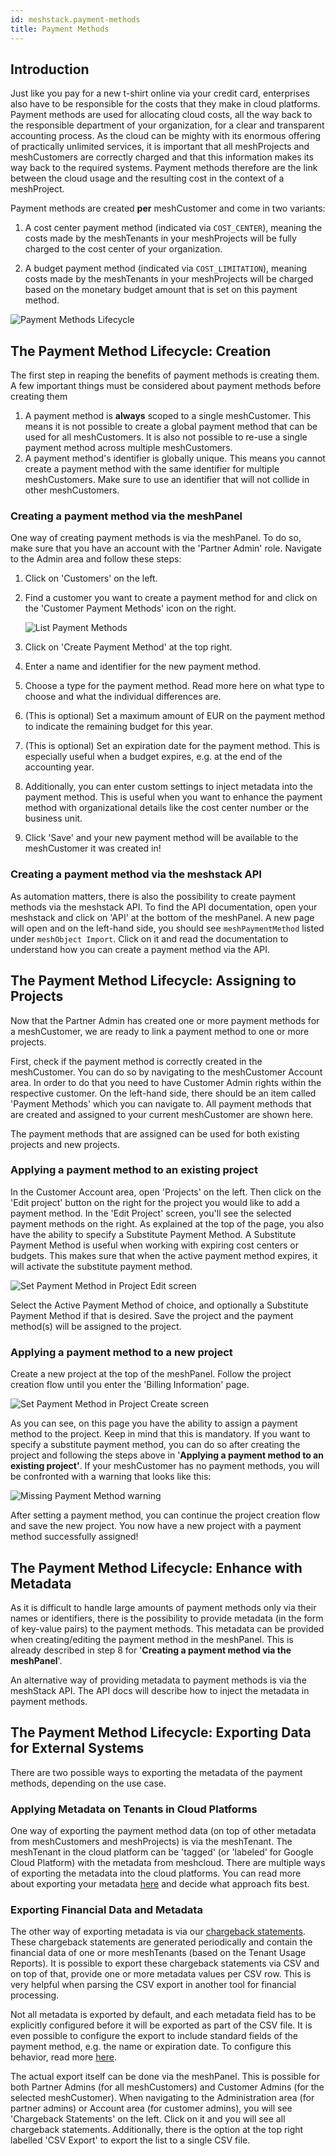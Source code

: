 ```yaml
---
id: meshstack.payment-methods
title: Payment Methods
---
```


## Introduction

Just like you pay for a new t-shirt online via your credit card, enterprises also have to be responsible for the costs that they make in cloud platforms. Payment methods are used for allocating cloud costs, all the way back to the responsible department of your organization, for a clear and transparent accounting process. As the cloud can be mighty with its enormous offering of practically unlimited services, it is important that all meshProjects and meshCustomers are correctly charged and that this information makes its way back to the required systems. Payment methods therefore are the link between the cloud usage and the resulting cost in the context of a meshProject.

Payment methods are created **per** meshCustomer and come in two variants:

1) A cost center payment method (indicated via `COST_CENTER`), meaning the costs made by the meshTenants in your meshProjects will be fully charged to the cost center of your organization.

2) A budget payment method (indicated via `COST_LIMITATION`), meaning costs made by the meshTenants in your meshProjects will be charged based on the monetary budget amount that is set on this payment method.

![Payment Methods Lifecycle](assets/payment_methods/payment_method_overall_lifecycle.png)

## The Payment Method Lifecycle: Creation

The first step in reaping the benefits of payment methods is creating them. A few important things must be considered about payment methods before creating them

1. A payment method is **always** scoped to a single meshCustomer. This means it is not possible to create a global payment method that can be used for all meshCustomers. It is also not possible to re-use a single payment method across multiple meshCustomers.
2. A payment method's identifier is globally unique. This means you cannot create a payment method with the same identifier for multiple meshCustomers. Make sure to use an identifier that will not collide in other meshCustomers.

### Creating a payment method via the meshPanel

One way of creating payment methods is via the meshPanel. To do so, make sure that you have an account with the 'Partner Admin' role. Navigate to the Admin area and follow these steps:

1. Click on 'Customers' on the left.
2. Find a customer you want to create a payment method for and click on the 'Customer Payment Methods' icon on the right.

    ![List Payment Methods](assets/payment_methods/customer_list_payment_methods.png)

3. Click on 'Create Payment Method' at the top right.
4. Enter a name and identifier for the new payment method.
5. Choose a type for the payment method. Read more here on what type to choose and what the individual differences are.
6. (This is optional) Set a maximum amount of EUR on the payment method to indicate the remaining budget for this year.
7. (This is optional) Set an expiration date for the payment method. This is especially useful when a budget expires, e.g. at the end of the accounting year.
8. Additionally, you can enter custom settings to inject metadata into the payment method. This is useful when you want to enhance the payment method with organizational details like the cost center number or the business unit.
9. Click 'Save' and your new payment method will be available to the meshCustomer it was created in!

### Creating a payment method via the meshstack API

As automation matters, there is also the possibility to create payment methods via the meshstack API. To find the API documentation, open your meshstack and click on 'API' at the bottom of the meshPanel. A new page will open and on the left-hand side, you should see `meshPaymentMethod` listed under `meshObject Import`. Click on it and read the documentation to understand how you can create a payment method via the API.

## The Payment Method Lifecycle: Assigning to Projects

Now that the Partner Admin has created one or more payment methods for a meshCustomer, we are ready to link a payment method to one or more projects.

First, check if the payment method is correctly created in the meshCustomer. You can do so by navigating to the meshCustomer Account area. In order to do that you need to have Customer Admin rights within the respective customer. On the left-hand side, there should be an item called 'Payment Methods' which you can navigate to. All payment methods that are created and assigned to your current meshCustomer are shown here.

The payment methods that are assigned can be used for both existing projects and new projects.

### Applying a payment method to an existing project

In the Customer Account area, open 'Projects' on the left. Then click on the 'Edit project' button on the right for the project you would like to add a payment method. In the 'Edit Project' screen, you'll see the selected payment methods on the right. As explained at the top of the page, you also have the ability to specify a Substitute Payment Method. A Substitute Payment Method is useful when working with expiring cost centers or budgets. This makes sure that when the active payment method expires, it will activate the substitute payment method.

![Set Payment Method in Project Edit screen](assets/payment_methods/payment_method_selection_project_edit.png)

Select the Active Payment Method of choice, and optionally a Substitute Payment Method if that is desired. Save the project and the payment method(s) will be assigned to the project.

### Applying a payment method to a new project

Create a new project at the top of the meshPanel. Follow the project creation flow until you enter the 'Billing Information' page.

![Set Payment Method in Project Create screen](assets/payment_methods/payment_method_selection_project_create.png)

As you can see, on this page you have the ability to assign a payment method to the project. Keep in mind that this is mandatory. If you want to specify a substitute payment method, you can do so after creating the project and following the steps above in '**Applying a payment method to an existing project'**. If your meshCustomer has no payment methods, you will be confronted with a warning that looks like this:

![Missing Payment Method warning](assets/payment_methods/payment_method_missing_in_project_create.png)

After setting a payment method, you can continue the project creation flow and save the new project. You now have a new project with a payment method successfully assigned!

## The Payment Method Lifecycle: Enhance with Metadata

As it is difficult to handle large amounts of payment methods only via their names or identifiers, there is the possibility to provide metadata (in the form of key-value pairs) to the payment methods. This metadata can be provided when creating/editing the payment method in the meshPanel. This is already described in step 8 for '**Creating a payment method via the meshPanel**'.

An alternative way of providing metadata to payment methods is via the meshStack API. The API docs will describe how to inject the metadata in payment methods.

## The Payment Method Lifecycle: Exporting Data for External Systems

There are two possible ways to exporting the metadata of the payment methods, depending on the use case.

### Applying Metadata on Tenants in Cloud Platforms

One way of exporting the payment method data (on top of other metadata from meshCustomers and meshProjects) is via the meshTenant. The meshTenant in the cloud platform can be 'tagged' (or 'labeled' for Google Cloud Platform) with the metadata from meshcloud. There are multiple ways of exporting the metadata into the cloud platforms. You can read more about exporting your metadata [here](meshstack.tag-schema.md#meshtenant-metadata) and decide what approach fits best.

### Exporting Financial Data and Metadata

The other way of exporting metadata is via our [chargeback statements](meshcloud.project-metering.md#chargeback-statements). These chargeback statements are generated periodically and contain the financial data of one or more meshTenants (based on the Tenant Usage Reports). It is possible to export these chargeback statements via CSV and on top of that, provide one or more metadata values per CSV row. This is very helpful when parsing the CSV export in another tool for financial processing.

Not all metadata is exported by default, and each metadata field has to be explicitly configured before it will be exported as part of the CSV file. It is even possible to configure the export to include standard fields of the payment method, e.g. the name or expiration date. To configure this behavior, read more [here](meshstack.billing.md#chargeback).

The actual export itself can be done via the meshPanel. This is possible for both Partner Admins (for all meshCustomers) and Customer Admins (for the selected meshCustomer). When navigating to the Administration area (for partner admins) or Account area (for customer admins), you will see 'Chargeback Statements' on the left. Click on it and you will see all chargeback statements. Additionally, there is the option at the top right labelled 'CSV Export' to export the list to a single CSV file.
